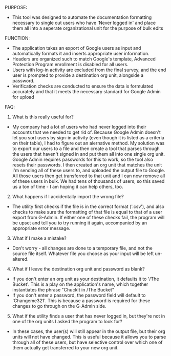 PURPOSE:
* This tool was designed to automate the documentation formatting necessary to single out users who have 'Never logged in' and place them all into a seperate organizational unit for the purpose of bulk edits

FUNCTION:
* The application takes an export of Google users as input and automatically formats it and inserts appropriate user information.
* Headers are organized such to match Google's template, Advanced Protection Program enrollment is disabled for all users.
* Users with log-in activity are excluded from the final survey, and the end user is prompted to provide a destination org unit, alongside a password.
* Verification checks are conducted to ensure the data is formulated accurately and that it meets the necessary standard for Google Admin for upload

FAQ:
1. What is this really useful for?

* My company had a lot of users who had never logged into their accounts that we needed to get rid of. Because Google Admin doesn't let you sort users by sign-in activity (even though it is listed as a criteria on their table), I had to figure out an alernative method. My solution was to export our users to a file and then create a tool that parses through the users that haven't signed in and put them all into one single org unit. Google Admin requires passwords for this to work, so the tool also resets their passwords. I then created an org unit that matches the unit I'm sending all of these users to, and uploaded the output file to Google. All those users then get transferred to that unit and I can now remove all of these users in bulk. We had tens of thousands of users, so this saved us a ton of time - I am hoping it can help others, too.  

2. What happens if I accidentally import the wrong file?

* The utility first checks if the file is in the correct format ('.csv'), and also checks to make sure the formatting of that file is equal to that of a user export from G-Admin. If either one of these checks fail, the program will be upset and tell you to try running it again, accompanied by an appropriate error message.

3. What if I make a mistake?

* Don't worry - all changes are done to a temporary file, and not the source file itself. Whatever file you choose as your input will be left un-altered.

4. What if I leave the destination org unit and password as blank?

* If you don't enter an org unit as your destination, it defaults it to '/The Bucket'. This is a play on the application's name, which together instantiates the phrase "ChuckIt in /The Bucket"
* If you don't enter a password, the password field will default to 'Changeme321'. This is because a password is required for these changes to go through on the G-Admin side.

5. What if the utility finds a user that has never logged in, but they're not in one of the org units I asked the program to look for?

* In these cases, the user(s) will still appear in the output file, but their org units will not have changed. This is useful because it allows you to parse through all of these users, but have selective control over which one of them actually get transferred to your new org unit. 

